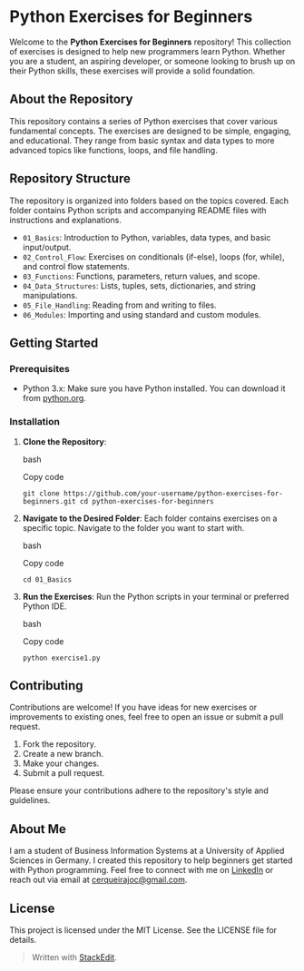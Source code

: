 # Python Exercises for Beginners

Welcome to the **Python Exercises for Beginners** repository! This collection of exercises is designed to help new programmers learn Python. Whether you are a student, an aspiring developer, or someone looking to brush up on their Python skills, these exercises will provide a solid foundation.

## About the Repository

This repository contains a series of Python exercises that cover various fundamental concepts. The exercises are designed to be simple, engaging, and educational. They range from basic syntax and data types to more advanced topics like functions, loops, and file handling.

## Repository Structure

The repository is organized into folders based on the topics covered. Each folder contains Python scripts and accompanying README files with instructions and explanations.

-   `01_Basics`: Introduction to Python, variables, data types, and basic input/output.
-   `02_Control_Flow`: Exercises on conditionals (if-else), loops (for, while), and control flow statements.
-   `03_Functions`: Functions, parameters, return values, and scope.
-   `04_Data_Structures`: Lists, tuples, sets, dictionaries, and string manipulations.
-   `05_File_Handling`: Reading from and writing to files.
-   `06_Modules`: Importing and using standard and custom modules.

## Getting Started

### Prerequisites

-   Python 3.x: Make sure you have Python installed. You can download it from [python.org](https://www.python.org/).

### Installation

1.  **Clone the Repository**:
    
    bash
    
    Copy code
    
    `git clone https://github.com/your-username/python-exercises-for-beginners.git
    cd python-exercises-for-beginners` 
    
2.  **Navigate to the Desired Folder**: Each folder contains exercises on a specific topic. Navigate to the folder you want to start with.
    
    bash
    
    Copy code
    
    `cd 01_Basics` 
    
3.  **Run the Exercises**: Run the Python scripts in your terminal or preferred Python IDE.
    
    bash
    
    Copy code
    
    `python exercise1.py` 
    

## Contributing

Contributions are welcome! If you have ideas for new exercises or improvements to existing ones, feel free to open an issue or submit a pull request.

1.  Fork the repository.
2.  Create a new branch.
3.  Make your changes.
4.  Submit a pull request.

Please ensure your contributions adhere to the repository's style and guidelines.

## About Me

I am a student of Business Information Systems at a University of Applied Sciences in Germany. I created this repository to help beginners get started with Python programming. Feel free to connect with me on [LinkedIn](https://www.linkedin.com/cerqueirajoc) or reach out via email at cerqueirajoc@gmail.com.

## License

This project is licensed under the MIT License. See the LICENSE file for details.
> Written with [StackEdit](https://stackedit.io/).
